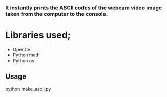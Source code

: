 ### It instantly prints the ASCII codes of the webcam video image taken from the computer to the console.
# Libraries used;
- OpenCv
- Python math
- Python os
## Usage
python make_ascii.py
